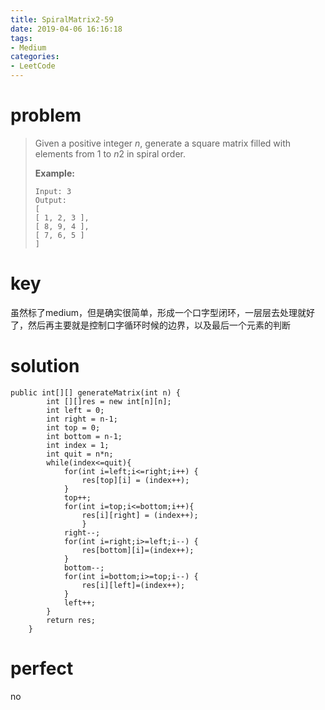 ```yaml
---
title: SpiralMatrix2-59
date: 2019-04-06 16:16:18
tags:
- Medium
categories:
- LeetCode
---
```


# problem

>Given a positive integer *n*, generate a square matrix filled with elements from 1 to *n*2 in spiral order.
>
>**Example:**
>
>```
>Input: 3
>Output:
>[
> [ 1, 2, 3 ],
> [ 8, 9, 4 ],
> [ 7, 6, 5 ]
>]
>```

# key

虽然标了medium，但是确实很简单，形成一个口字型闭环，一层层去处理就好了，然后再主要就是控制口字循环时候的边界，以及最后一个元素的判断

# solution

```
public int[][] generateMatrix(int n) {
		int [][]res = new int[n][n];
        int left = 0;
        int right = n-1;
        int top = 0;
        int bottom = n-1;
        int index = 1;
        int quit = n*n;
        while(index<=quit){
            for(int i=left;i<=right;i++) {
            	res[top][i] = (index++);
            }
            top++;
            for(int i=top;i<=bottom;i++){
            	res[i][right] = (index++);
                }
            right--;
            for(int i=right;i>=left;i--) {
                res[bottom][i]=(index++);
            }
            bottom--;
            for(int i=bottom;i>=top;i--) {
            	res[i][left]=(index++);
            }
            left++;
        }
        return res;
	}
```



# perfect

no
